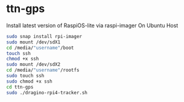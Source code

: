 # ttn-gps
Install latest version of RaspiOS-lite via raspi-imager
On Ubuntu Host
```bash
sudo snap install rpi-imager
sudo mount /dev/sdX1
cd /media/"username"/boot
touch ssh
chmod +x ssh
sudo mount /dev/sdX2
cd /media/"username"/rootfs
sudo touch ssh
sudo chmod +x ssh
cd ttn-gps
sudo ./dragino-rpi4-tracker.sh
````
